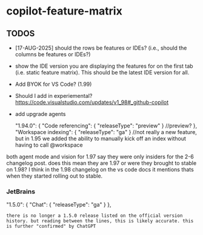 # copilot-feature-matrix

## TODOS
- [17-AUG-2025] should the rows be features or IDEs? (i.e., should the columns be features or IDEs?)
- show the IDE version you are displaying the features for on the first tab (i.e. static feature matrix). This should be the latest IDE version for all.
- Add BYOK for VS Code? (1.99)
- Should I add in experiemental? https://code.visualstudio.com/updates/v1_98#_github-copilot
- add upgrade agents

    "1.94.0": {
      "Code referencing": { "releaseType": "preview" } //preview?
    },
      "Workspace indexing": { "releaseType": "ga" } //not really a new feature, but in 1.95 we added the ability to manually kick off an index without having to call @workspace


both agent mode and vision for 1.97 say they were only insiders for the 2-6 changelog post. does this mean they are 1.97 or were they brought to stable on 1.98? I think in the 1.98 changelog on the vs code docs it mentions thats when they started rolling out to stable.

### JetBrains
 "1.5.0": {
      "Chat": { "releaseType": "ga" }
    },

    there is no longer a 1.5.0 release listed on the official version history. but reading between the lines, this is likely accurate. this is further "confirmed" by ChatGPT